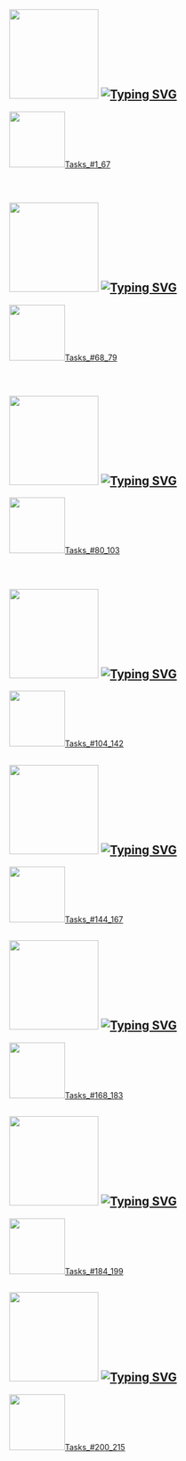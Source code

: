 ﻿<h2> <img src="https://i.giphy.com/media/v1.Y2lkPTc5MGI3NjExenNrbjdva3c4ZHdvaWw4dzB1dmt1ZWI2eWg0ZHFhb2IwcW93cm5laCZlcD12MV9pbnRlcm5hbF9naWZfYnlfaWQmY3Q9cw/iOFSGSk5W7GoDUo92p/giphy.gif" width="160px"/>  <a href="https://git.io/typing-svg"><img src="https://readme-typing-svg.herokuapp.com?font=Abril+Fatface&size=30&pause=100&color=000000&background=E17F0439&vCenter=true&width=280&height=40&lines=Solving_Osnovy_JS" alt="Typing SVG" /></h2>

<p>
  <img src="https://i.giphy.com/media/v1.Y2lkPTc5MGI3NjExYXJrNGRhNjd6N3JyMWJwMXA3cTVmczQzNWl4cHNhc294MDVzNnE1ZSZlcD12MV9pbnRlcm5hbF9naWZfYnlfaWQmY3Q9Zw/10U8Jinlgva6Y/giphy.gif" width="100px"/><a href="https://github.com/yaroslavagrebeneva/yasya_JS_tasks/tree/main/%D0%9E%D1%81%D0%BD%D0%BE%D0%B2%D1%8B">Tasks_#1_67</a>
</p>


﻿<h2> <img src="https://i.giphy.com/media/v1.Y2lkPTc5MGI3NjExenNrbjdva3c4ZHdvaWw4dzB1dmt1ZWI2eWg0ZHFhb2IwcW93cm5laCZlcD12MV9pbnRlcm5hbF9naWZfYnlfaWQmY3Q9cw/iOFSGSk5W7GoDUo92p/giphy.gif" width="160px"/>  <a href="https://git.io/typing-svg"><img src="https://readme-typing-svg.herokuapp.com?font=Abril+Fatface&size=30&pause=100&color=000000&background=E17F0439&vCenter=true&width=280&height=40&lines=Solving_Massiv_JS" alt="Typing SVG" /></h2>

<p>
  <img src="https://i.giphy.com/media/v1.Y2lkPTc5MGI3NjExYXJrNGRhNjd6N3JyMWJwMXA3cTVmczQzNWl4cHNhc294MDVzNnE1ZSZlcD12MV9pbnRlcm5hbF9naWZfYnlfaWQmY3Q9Zw/10U8Jinlgva6Y/giphy.gif" width="100px"/><a href="https://github.com/yaroslavagrebeneva/yasya_JS_tasks/tree/main/Массивы">Tasks_#68_79</a>
</p>

﻿<h2> <img src="https://i.giphy.com/media/v1.Y2lkPTc5MGI3NjExenNrbjdva3c4ZHdvaWw4dzB1dmt1ZWI2eWg0ZHFhb2IwcW93cm5laCZlcD12MV9pbnRlcm5hbF9naWZfYnlfaWQmY3Q9cw/iOFSGSk5W7GoDUo92p/giphy.gif" width="160px"/>  <a href="https://git.io/typing-svg"><img src="https://readme-typing-svg.herokuapp.com?font=Abril+Fatface&size=30&pause=100&color=000000&background=E17F0439&vCenter=true&width=280&height=40&lines=Solving_Objects_JS" alt="Typing SVG" /></h2>

<p>
  <img src="https://i.giphy.com/media/v1.Y2lkPTc5MGI3NjExYXJrNGRhNjd6N3JyMWJwMXA3cTVmczQzNWl4cHNhc294MDVzNnE1ZSZlcD12MV9pbnRlcm5hbF9naWZfYnlfaWQmY3Q9Zw/10U8Jinlgva6Y/giphy.gif" width="100px"/><a href="https://github.com/yaroslavagrebeneva/yasya_JS_tasks/tree/main/Объекты">Tasks_#80_103</a>
</p>

﻿<h2> <img src="https://i.giphy.com/media/v1.Y2lkPTc5MGI3NjExenNrbjdva3c4ZHdvaWw4dzB1dmt1ZWI2eWg0ZHFhb2IwcW93cm5laCZlcD12MV9pbnRlcm5hbF9naWZfYnlfaWQmY3Q9cw/iOFSGSk5W7GoDUo92p/giphy.gif" width="160px"/>  <a href="https://git.io/typing-svg"><img src="https://readme-typing-svg.herokuapp.com?font=Abril+Fatface&size=30&pause=100&color=000000&background=E17F0439&vCenter=true&width=280&height=40&lines=Solving_Uslovie_JS" alt="Typing SVG" /></h2>

<p>
  <img src="https://i.giphy.com/media/v1.Y2lkPTc5MGI3NjExYXJrNGRhNjd6N3JyMWJwMXA3cTVmczQzNWl4cHNhc294MDVzNnE1ZSZlcD12MV9pbnRlcm5hbF9naWZfYnlfaWQmY3Q9Zw/10U8Jinlgva6Y/giphy.gif" width="100px"/><a href="https://github.com/yaroslavagrebeneva/yasya_JS_tasks/tree/main/Условия">Tasks_#104_142</a>
</p>

<h2> <img src="https://i.giphy.com/media/v1.Y2lkPTc5MGI3NjExenNrbjdva3c4ZHdvaWw4dzB1dmt1ZWI2eWg0ZHFhb2IwcW93cm5laCZlcD12MV9pbnRlcm5hbF9naWZfYnlfaWQmY3Q9cw/iOFSGSk5W7GoDUo92p/giphy.gif" width="160px"/>  <a href="https://git.io/typing-svg"><img src="https://readme-typing-svg.herokuapp.com?font=Abril+Fatface&size=30&pause=100&color=000000&background=E17F0439&vCenter=true&width=280&height=40&lines=Solving_Cycles_JS" alt="Typing SVG" /></h2>

<p>
  <img src="https://i.giphy.com/media/v1.Y2lkPTc5MGI3NjExYXJrNGRhNjd6N3JyMWJwMXA3cTVmczQzNWl4cHNhc294MDVzNnE1ZSZlcD12MV9pbnRlcm5hbF9naWZfYnlfaWQmY3Q9Zw/10U8Jinlgva6Y/giphy.gif" width="100px"/><a href="https://github.com/yaroslavagrebeneva/yasya_JS_tasks/tree/main/Циклы">Tasks_#144_167</a>
</p>

<h2> <img src="https://i.giphy.com/media/v1.Y2lkPTc5MGI3NjExenNrbjdva3c4ZHdvaWw4dzB1dmt1ZWI2eWg0ZHFhb2IwcW93cm5laCZlcD12MV9pbnRlcm5hbF9naWZfYnlfaWQmY3Q9cw/iOFSGSk5W7GoDUo92p/giphy.gif" width="160px"/>  <a href="https://git.io/typing-svg"><img src="https://readme-typing-svg.herokuapp.com?font=Abril+Fatface&size=30&pause=100&color=000000&background=E17F0439&vCenter=true&width=370&height=40&lines=Solving_Mnogomernost_JS" alt="Typing SVG" /></h2>

<p>
  <img src="https://i.giphy.com/media/v1.Y2lkPTc5MGI3NjExYXJrNGRhNjd6N3JyMWJwMXA3cTVmczQzNWl4cHNhc294MDVzNnE1ZSZlcD12MV9pbnRlcm5hbF9naWZfYnlfaWQmY3Q9Zw/10U8Jinlgva6Y/giphy.gif" width="100px"/><a href="https://github.com/yaroslavagrebeneva/yasya_JS_tasks/tree/main/Многомерность">Tasks_#168_183</a>
</p>

<h2> <img src="https://i.giphy.com/media/v1.Y2lkPTc5MGI3NjExenNrbjdva3c4ZHdvaWw4dzB1dmt1ZWI2eWg0ZHFhb2IwcW93cm5laCZlcD12MV9pbnRlcm5hbF9naWZfYnlfaWQmY3Q9cw/iOFSGSk5W7GoDUo92p/giphy.gif" width="160px"/>  <a href="https://git.io/typing-svg"><img src="https://readme-typing-svg.herokuapp.com?font=Abril+Fatface&size=30&pause=100&color=000000&background=E17F0439&vCenter=true&width=500&height=40&lines=Solving_Standart_Methods_JS" alt="Typing SVG" /></h2>

<p>
  <img src="https://i.giphy.com/media/v1.Y2lkPTc5MGI3NjExYXJrNGRhNjd6N3JyMWJwMXA3cTVmczQzNWl4cHNhc294MDVzNnE1ZSZlcD12MV9pbnRlcm5hbF9naWZfYnlfaWQmY3Q9Zw/10U8Jinlgva6Y/giphy.gif" width="100px"/><a href="https://github.com/yaroslavagrebeneva/yasya_JS_tasks/tree/main/Стандартные_методы">Tasks_#184_199</a>
</p>

<h2> <img src="https://i.giphy.com/media/v1.Y2lkPTc5MGI3NjExenNrbjdva3c4ZHdvaWw4dzB1dmt1ZWI2eWg0ZHFhb2IwcW93cm5laCZlcD12MV9pbnRlcm5hbF9naWZfYnlfaWQmY3Q9cw/iOFSGSk5W7GoDUo92p/giphy.gif" width="160px"/>  <a href="https://git.io/typing-svg"><img src="https://readme-typing-svg.herokuapp.com?font=Abril+Fatface&size=30&pause=100&color=000000&background=E17F0439&vCenter=true&width=570&height=40&lines=Solving_Polsovatelskie_function_JS" alt="Typing SVG" /></h2>

<p>
  <img src="https://i.giphy.com/media/v1.Y2lkPTc5MGI3NjExYXJrNGRhNjd6N3JyMWJwMXA3cTVmczQzNWl4cHNhc294MDVzNnE1ZSZlcD12MV9pbnRlcm5hbF9naWZfYnlfaWQmY3Q9Zw/10U8Jinlgva6Y/giphy.gif" width="100px"/><a href="https://github.com/yaroslavagrebeneva/yasya_JS_tasks/tree/main/%D0%9F%D0%BE%D0%BB%D1%8C%D0%B7%D0%BE%D0%B2%D0%B0%D1%82%D0%B5%D0%BB%D1%8C%D1%81%D0%BA%D0%B8%D0%B5%20%D1%84%D1%83%D0%BD%D0%BA%D1%86%D0%B8%D0%B8">Tasks_#200_215</a>
</p>

